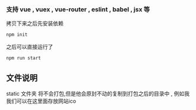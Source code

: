 ###  支持 vue , vuex , vue-router , eslint , babel , jsx 等



拷贝下来之后先安装依赖 
```bash
npm init  
```
之后可以直接运行了
```bash
npm run start
```



## 文件说明 
static 文件夹 将不会打包,但是他会原封不动的复制到打包之后的目录中 , 例如我我们可以在这里面存放网站ico  
